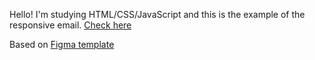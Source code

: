 Hello! I'm studying HTML/CSS/JavaScript and this is the example of the responsive email.
[Check here](https://galachernikova.github.io/email-voucher/)

Based on [Figma template](https://www.figma.com/)

